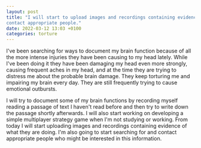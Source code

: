 ```yaml
---
layout: post
title: "I will start to upload images and recordings containing evidence, document brain functions and 
contact appropriate people."
date: 2022-03-12 13:03 +0100
categories: torture
---
```

I've been searching for ways to document my brain function because of all the more intense injuries they have been causing to my head 
lately. While I've been doing it they have been damaging my head even more strongly, causing frequent aches in my head, and at the time they are trying to distress me 
about the probable brain damage. 
They keep torturing me and impairing my brain every day. They are still frequently trying to cause emotional outbursts. 

I will try to document some of my brain functions by recording myself reading a passage of text I haven't read before and then try to write down the passage shortly afterwards. I will also start working on developing a simple multiplayer strategy game when I'm not studying or working. 
From today I will start uploading images and recordings containing evidence of what they are doing. I'm also going to start 
searching for and contact appropriate people who might be interested in this information.
